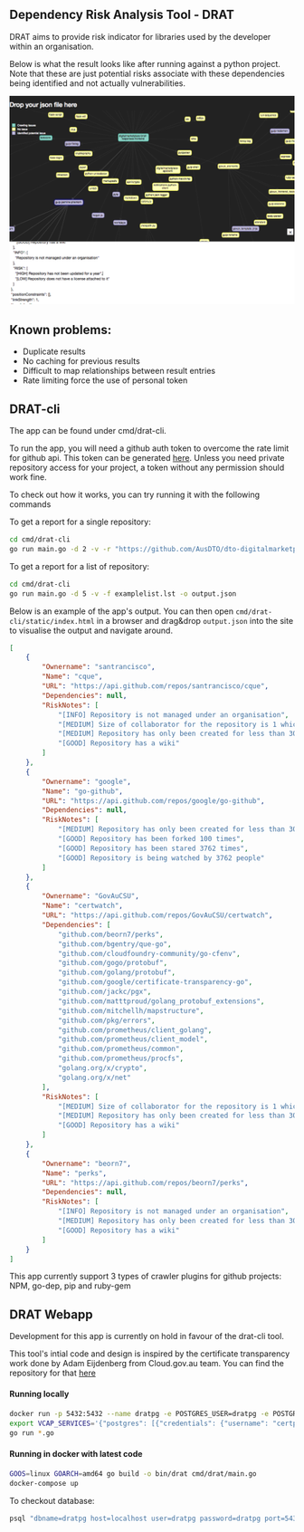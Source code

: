 ## Dependency Risk Analysis Tool - DRAT

DRAT aims to provide risk indicator for libraries used by the developer within an organisation.

Below is what the result looks like after running against a python project. Note that these are just potential risks associate with these dependencies being identified and not actually vulnerabilities.

![drat-cli gui image](https://github.com/GovAuCSU/DRAT/raw/master/images/drat_cli_gui.png)



## Known problems:

 - Duplicate results
 - No caching for previous results 
 - Difficult to map relationships between result entries
 - Rate limiting force the use of personal token


## DRAT-cli
The app can be found under cmd/drat-cli. 

To run the app, you will need a github auth token to overcome the rate limit for github api. This token can be generated [here](https://github.com/settings/tokens). Unless you need private repository access for your project, a token without any permission should work fine.

To check out how it works, you can try running it with the following commands

To get a report for a single repository:
```bash
cd cmd/drat-cli
go run main.go -d 2 -v -r "https://github.com/AusDTO/dto-digitalmarketplace-supplier-frontend"
```

To get a report for a list of repository:
```bash
cd cmd/drat-cli
go run main.go -d 5 -v -f examplelist.lst -o output.json
```

Below is an example of the app's output. You can then open `cmd/drat-cli/static/index.html` in a browser and drag&drop `output.json` into the site to visualise the output and navigate around.

```json
[
    {
        "Ownername": "santrancisco",
        "Name": "cque",
        "URL": "https://api.github.com/repos/santrancisco/cque",
        "Dependencies": null,
        "RiskNotes": [
            "[INFO] Repository is not managed under an organisation",
            "[MEDIUM] Size of collaborator for the repository is 1 which is less than 3",
            "[MEDIUM] Repository has only been created for less than 30 days",
            "[GOOD] Repository has a wiki"
        ]
    },
    {
        "Ownername": "google",
        "Name": "go-github",
        "URL": "https://api.github.com/repos/google/go-github",
        "Dependencies": null,
        "RiskNotes": [
            "[MEDIUM] Repository has only been created for less than 30 days",
            "[GOOD] Repository has been forked 100 times",
            "[GOOD] Repository has been stared 3762 times",
            "[GOOD] Repository is being watched by 3762 people"
        ]
    },
    {
        "Ownername": "GovAuCSU",
        "Name": "certwatch",
        "URL": "https://api.github.com/repos/GovAuCSU/certwatch",
        "Dependencies": [
            "github.com/beorn7/perks",
            "github.com/bgentry/que-go",
            "github.com/cloudfoundry-community/go-cfenv",
            "github.com/gogo/protobuf",
            "github.com/golang/protobuf",
            "github.com/google/certificate-transparency-go",
            "github.com/jackc/pgx",
            "github.com/matttproud/golang_protobuf_extensions",
            "github.com/mitchellh/mapstructure",
            "github.com/pkg/errors",
            "github.com/prometheus/client_golang",
            "github.com/prometheus/client_model",
            "github.com/prometheus/common",
            "github.com/prometheus/procfs",
            "golang.org/x/crypto",
            "golang.org/x/net"
        ],
        "RiskNotes": [
            "[MEDIUM] Size of collaborator for the repository is 1 which is less than 3",
            "[MEDIUM] Repository has only been created for less than 30 days",
            "[GOOD] Repository has a wiki"
        ]
    },
    {
        "Ownername": "beorn7",
        "Name": "perks",
        "URL": "https://api.github.com/repos/beorn7/perks",
        "Dependencies": null,
        "RiskNotes": [
            "[INFO] Repository is not managed under an organisation",
            "[MEDIUM] Repository has only been created for less than 30 days",
            "[GOOD] Repository has a wiki"
        ]
    }
]
```

This app currently support 3 types of crawler plugins for github projects: NPM, go-dep, pip  and ruby-gem


## DRAT Webapp
Development for this app is currently on hold in favour of the drat-cli tool.

This tool's intial code and design is inspired by the certificate transparency work done by Adam Eijdenberg from Cloud.gov.au team. You can find the repository for that [here](https://github.com/govau/certwatch/tree/master/jobs)

#### Running locally

```bash
docker run -p 5432:5432 --name dratpg -e POSTGRES_USER=dratpg -e POSTGRES_PASSWORD=dratpg -d postgres
export VCAP_SERVICES='{"postgres": [{"credentials": {"username": "certpg", "host": "localhost", "password": "certpg", "name": "certpg", "port": 5434}, "tags": ["postgres"]}]}'
go run *.go
```

#### Running in docker with latest code

```bash
GOOS=linux GOARCH=amd64 go build -o bin/drat cmd/drat/main.go
docker-compose up
```

To checkout database:

```bash
psql "dbname=dratpg host=localhost user=dratpg password=dratpg port=5432"
```
